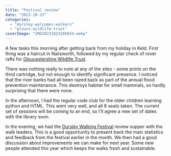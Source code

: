 ```yaml
---
title: "Festival review"
date: "2023-10-23"
categories: 
  - "dursley-welcomes-walkers"
  - "gloucs-wildlife-trust"
coverImage: "IMG20231023105654.webp"
---
```


A few tasks this morning after getting back from my holiday in Keld. First thing was a haircut in Nailsworth, followed by my regular check of rover rafts for [Gloucestershire Wildlife Trust](https://www.gloucestershirewildlifetrust.co.uk/volunteer).

There was nothing really to note at any of the sites - some prints on the third cartridge, but not enough to identify significant presence. I noticed that the river banks had all been razed back as part of the annual flood prevention maintenance. This destroys habitat for small mammals, so hardly surprising that there were none.

In the afternoon, I had the regular code club for the older children learning python and HTML. This went very well, and all 8 seats taken. The current set of sessions will be coming to an end, so I'll agree a new set of dates with the library soon.

In the evening, we had the [Dursley Walking Festival](https://festival.dursleywelcomeswalkers.org.uk/) review supper with the walk leaders. This is a good opportunity to present back the main statistics and feedback from the festival earlier in the month. We then had a good discussion about improvements we can make for next year. Some new people attended this year which keeps the walks fresh and sustainable.
